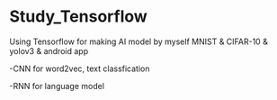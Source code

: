 # Study_Tensorflow



Using Tensorflow for making AI model by myself
MNIST & CIFAR-10 & yolov3 & android app


-CNN for word2vec, text classfication

-RNN for language model 


